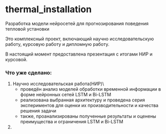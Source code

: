 # thermal_installation

Разработка модели нейросетей  для прогнозирования поведения тепловой установки

Это комплексный проект, включающий научно исследовательскую работу, курсовую работу и дипломную работу. 

В настоящий момент предоставлена презентация с итогами НИР и курсовой.

### Что уже сделано:
1. Научно исследовательская работа(НИР)\
   * проведён анализ моделей обработки временной информации в форме 
нейронных сетей LSTM и Bi-LSTM
   * реализована выбранная архитектуру и проведена серия экспериментов для оценки их 
производительности и качества решения задачи
   *  также, проанализированы полученные результаты и оценены преимущества и 
ограничения LSTM и Bi-LSTM
3. 


